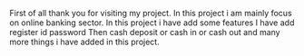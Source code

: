 First of all thank you for visiting my project.
In this project i am mainly focus on online banking sector.
In this project i have add some features 
I have add register id password 
Then cash deposit or cash in or cash out and many more things i have added in this project.
